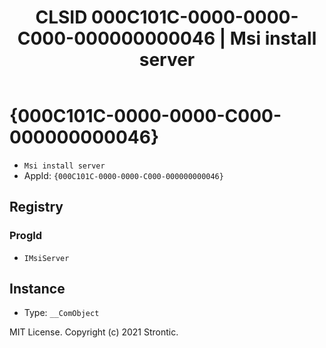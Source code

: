 ﻿---
title: "CLSID 000C101C-0000-0000-C000-000000000046 | Msi install server"
excerpt: What is COM-Object CLSID 000C101C-0000-0000-C000-000000000046?
---

# {000C101C-0000-0000-C000-000000000046}

* `Msi install server`
* AppId: `{000C101C-0000-0000-C000-000000000046}`

## Registry


### ProgId

* `IMsiServer`

## Instance

* Type: `__ComObject`

MIT License. Copyright (c) 2021 Strontic.


